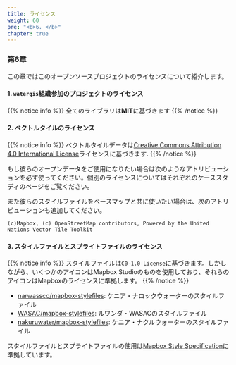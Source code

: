 ```yaml
---
title: ライセンス
weight: 60
pre: "<b>6. </b>"
chapter: true
---
```


### 第6章

この章ではこのオープンソースプロジェクトのライセンスについて紹介します。

#### 1. `watergis`組織参加のプロジェクトのライセンス
{{% notice info %}}
全てのライブラリは**MIT**に基づきます
{{% /notice %}}

#### 2. ベクトルタイルのライセンス
{{% notice info %}}
ベクトルタイルデータは[Creative Commons Attribution 4.0 International 
License](http://creativecommons.org/licenses/by/4.0/)ライセンスに基づきます.
{{% /notice %}}

もし彼らのオープンデータをご使用になりたい場合は次のようなアトリビューションを必ず使ってください。個別のライセンスについてはそれぞれのケーススタディのページをご覧ください。

また彼らのスタイルファイルをベースマップと共に使いたい場合は、次のアトリビューションも追加してください。
```
(c)Mapbox, (c) OpenStreetMap contributors, Powered by the United Nations Vector Tile Toolkit
```

#### 3. スタイルファイルとスプライトファイルのライセンス
{{% notice info %}}
スタイルファイルは`C0-1.0 License`に基づきます。しかしながら、いくつかのアイコンはMapbox Studioのものを使用しており、それらのアイコンはMapboxのライセンスに準拠します。
{{% /notice %}}

- [narwassco/mapbox-stylefiles](https://github.com/narwassco/mapbox-stylefiles): ケニア・ナロックウォーターのスタイルファイル
- [WASAC/mapbox-stylefiles](https://github.com/WASAC/mapbox-stylefiles): ルワンダ・WASACのスタイルファイル
- [nakuruwater/mapbox-stylefiles](https://github.com/nakuruwater/mapbox-stylefiles): ケニア・ナクルウォーターのスタイルファイル

スタイルファイルとスプライトファイルの使用は[Mapbox Style Specification](https://docs.mapbox.com/mapbox-gl-js/style-spec/)に準拠しています。